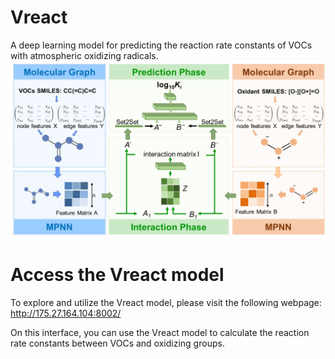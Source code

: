 # Vreact
A deep learning model for predicting the reaction rate constants of VOCs with atmospheric oxidizing radicals.
![Vreact Model](./flowchart.jpg)


# Access the Vreact model
To explore and utilize the Vreact model, please visit the following webpage:
http://175.27.164.104:8002/

On this interface, you can use the Vreact model to calculate the reaction rate constants between VOCs and oxidizing groups.
